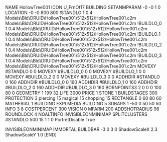 NAME HollowTree001
ICON U_FrnOf17
BUILDING
SETANMPARAM -0 -0 1 0
LOCATION -0 -0 800 800
!STANDLO      1 0.4 Models\Bld\DRUID\HollowTree001\512x512\HollowTree001.c2m Models\Bld\DRUID\HollowTree001\512x512\HollowTree001.c2m 
!BUILDLO_0    1 0.4 Models\Bld\DRUID\HollowTree001\512x512\HollowTree001.c2m Models\Bld\DRUID\HollowTree001\512x512\HollowTree001.c2m 
!BUILDLO_1    1 0.4 Models\Bld\DRUID\HollowTree001\512x512\HollowTree001.c2m Models\Bld\DRUID\HollowTree001\512x512\HollowTree001.c2m 
!BUILDLO_2    1 0.4 Models\Bld\DRUID\HollowTree001\512x512\HollowTree001.c2m Models\Bld\DRUID\HollowTree001\512x512\HollowTree001.c2m 
!BUILDLO_3    1 0.4 Models\Bld\DRUID\HollowTree001\512x512\HollowTree001.c2m Models\Bld\DRUID\HollowTree001\512x512\HollowTree001.c2m 
MOVEXY #STANDLO   0 0
MOVEXY #BUILDLO_0 0 0
MOVEXY #BUILDLO_1 0 0
MOVEXY #BUILDLO_2 0 0
MOVEXY #BUILDLO_3 0 0
ADDHDIR #STANDLO 0 160
ADDHDIR #BUILDLO_0 0 160
ADDHDIR #BUILDLO_1 0 160
ADDHDIR #BUILDLO_2 0 160
ADDHDIR #BUILDLO_3 0 160
BORNPOINTS3 2 0 0 0 100 80 0
GEOMETRY 1 199 32
LIFE     3000
PRICE 1 STONE 1
BUILDSTAGES 300
PROTECTION 3 piercing 15 magical 15 chopping 15
RECTANGLE    0 60 80 60
MATHERIAL 1 BUILDING
EXPLMEDIA BUILDING 5
3DBARS 1 -50 0 50 50 50
INFO 3 8
COSTPERCENT 300
VISION 0
MFARM 200
ADDSHOTRADIUS 98
ROUNDLOCK 4
NOALTINFO
INVISIBLEONMINIMAP
SPLITCLUSTERS #STANDLO 500 15 1 1 0
PortretDisable True

INVISIBLEONMINIMAP
IMMORTAL
BUILDBAR -3 0 3 0
ShadowScaleX 2.3
ShadowScaleY 1.0
[END]
